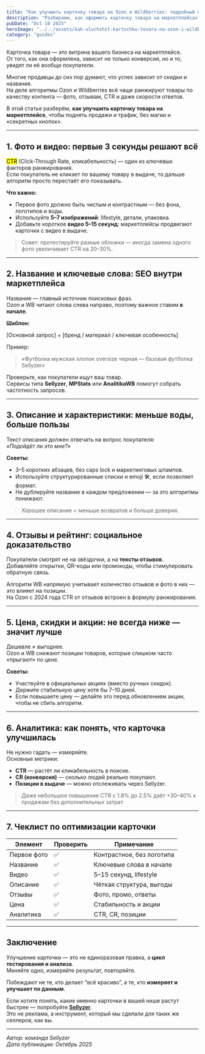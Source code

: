```yaml
---
title: "Как улучшить карточку товара на Ozon и Wildberries: подробный гайд с примерами"
description: "Разбираем, как оформить карточку товара на маркетплейсах Ozon и Wildberries, чтобы поднять продажи, CTR и позиции в выдаче."
pubDate: "Oct 10 2025"
heroImage: "../../assets/kak-uluchshit-kartochku-tovara-na-ozon-i-wildberries.jpg"
category: "guides"
---
```


Карточка товара — это витрина вашего бизнеса на маркетплейсе.  
От того, как она оформлена, зависит не только конверсия, но и то, увидят ли её вообще покупатели.

Многие продавцы до сих пор думают, что успех зависит от скидки и названия.  
На деле алгоритмы Ozon и Wildberries всё чаще ранжируют товары по качеству контента — фото, отзывам, CTR и даже скорости ответов.

В этой статье разберём, **как улучшить карточку товара на маркетплейсе**, чтобы поднять продажи и трафик, без магии и «секретных кнопок».

---

## 1. Фото и видео: первые 3 секунды решают всё

<mark>CTR</mark> (Click-Through Rate, кликабельность) — один из ключевых факторов ранжирования.  
Если покупатель не кликает по вашему товару в выдаче, то дальше алгоритм просто перестаёт его показывать.

**Что важно:**
- Первое фото должно быть чистым и контрастным — без фона, логотипов и воды.  
- Используйте **5–7 изображений**: lifestyle, детали, упаковка.  
- Добавьте короткое **видео 5–15 секунд**: маркетплейсы продвигают карточки с видео в выдаче.

> Совет: протестируйте разные обложки — иногда замена одного фото увеличивает CTR на 20–30%.

---

## 2. Название и ключевые слова: SEO внутри маркетплейса

Название — главный источник поисковых фраз.  
Ozon и WB читают слова слева направо, поэтому важное ставим **в начале**.

**Шаблон:**

[Основной запрос] + [бренд / материал / ключевая особенность]


Пример:
> «Футболка мужская хлопок oversize черная — базовая футболка Sellyzer»  

Проверьте, как покупатели ищут ваш товар.  
Сервисы типа **Sellyzer**, **MPStats** или **AnalitikaWB** помогут собрать частотность запросов.

---

## 3. Описание и характеристики: меньше воды, больше пользы

Текст описания должен отвечать на вопрос покупателя:  
*«Подойдёт ли это мне?»*

**Советы:**
- 3–5 коротких абзацев, без caps lock и маркетинговых штампов.  
- Используйте структурированные списки и emoji 🛠️, если позволяет формат.  
- Не дублируйте название в каждом предложении — за это алгоритмы понижают.

> Хорошее описание = меньше возвратов и больше доверия.

---

## 4. Отзывы и рейтинг: социальное доказательство

Покупатели смотрят не на звёздочки, а на **тексты отзывов**.  
Добавляйте открытки, QR-коды или промокоды, чтобы стимулировать обратную связь.  

Алгоритм WB напрямую учитывает количество отзывов и фото в них — это влияет на позиции.  
На Ozon с 2024 года CTR от отзывов встроен в формулу ранжирования.

---

## 5. Цена, скидки и акции: не всегда ниже — значит лучше

Дешевле ≠ выгоднее.  
Ozon и WB снижают позиции товаров, которые слишком часто «прыгают» по цене.

**Советы:**
- Участвуйте в официальных акциях (вместо ручных скидок).  
- Держите стабильную цену хотя бы 7–10 дней.  
- Если повышаете цену — делайте это перед обновлением акции, чтобы не сбить алгоритм.

---

## 6. Аналитика: как понять, что карточка улучшилась

Не нужно гадать — измеряйте.  
Основные метрики:
- **CTR** — растёт ли кликабельность в поиске.  
- **CR (конверсия)** — сколько людей реально покупают.  
- **Позиции в выдаче** — можно отслеживать через Sellyzer.  

> Даже небольшое повышение CTR с 1.8% до 2.5% даёт +30–40% к продажам без дополнительных затрат.

---

## 7. Чеклист по оптимизации карточки

| Элемент | Проверить | Примечание |
| -------- | ---------- | --------- |
| Первое фото | ✅ | Контрастное, без логотипа |
| Название | ✅ | Ключевые слова в начале |
| Видео | ✅ | 5–15 секунд, lifestyle |
| Описание | ✅ | Чёткая структура, выгоды |
| Отзывы | ✅ | Фото, промо, ответы |
| Цена | ✅ | Стабильность и акции |
| Аналитика | ✅ | CTR, CR, позиции |

---

## Заключение

Улучшение карточки — это не единоразовая правка, а **цикл тестирования и анализа**.  
Меняйте одно, измеряйте результат, повторяйте.

Побеждают не те, кто делает “всё красиво”, а те, кто **измеряет и улучшает по данным**.

Если хотите понять, какие именно карточки в вашей нише растут быстрее — попробуйте **[Sellyzer](https://sellyzer.com)**.  
Это не реклама, а инструмент, который мы сделали для таких же селлеров, как вы.

---

_Автор: команда Sellyzer_  
_Дата публикации: Октябрь 2025_
